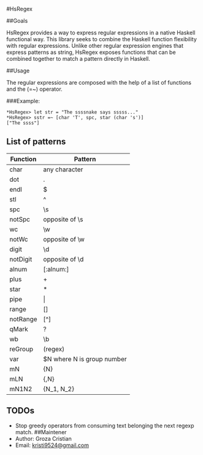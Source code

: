 #HsRegex

##Goals

HsRegex provides a way to express regular expressions in a native Haskell
functional way. This library seeks to combine the Haskell function flexibility
with regular expressions. Unlike other regular expression engines that express
patterns as string, HsRegex exposes functions that can be combined together to
match a pattern directly in Haskell.

##Usage

The regular expressions are composed with the help of a list of functions and
the (=~) operator.

###Example:
```
*HsRegex> let str = "The ssssnake says sssss..."
*HsRegex> sstr =~ [char 'T', spc, star (char 's')]
["The ssss"]
```

## List of patterns

Function   | Pattern
-----------|----------------
 char     |  any character
 dot      |  .
 endl     |  $
 stl      |  ^
 spc      |  \s
 notSpc   |  opposite of \s
 wc       |  \w
 notWc    |  opposite of \w
 digit    |  \d
 notDigit |  opposite of \d
 alnum    |  [:alnum:]
 plus     |  +
 star     |  *
 pipe     |  \|
 range    |  []
 notRange |  [^]
 qMark    |  ?
 wb       |  \b
 reGroup  |  (regex)
 var      |  $N where N is group number
 mN       |  {N}
 mLN      |  {,N}
 mN1N2    |  {N_1, N_2}

## TODOs
- Stop greedy operators from consuming text belonging the next regexp match.
##Maintener
- Author: Groza Cristian
- Email: kristi9524@gmail.com

